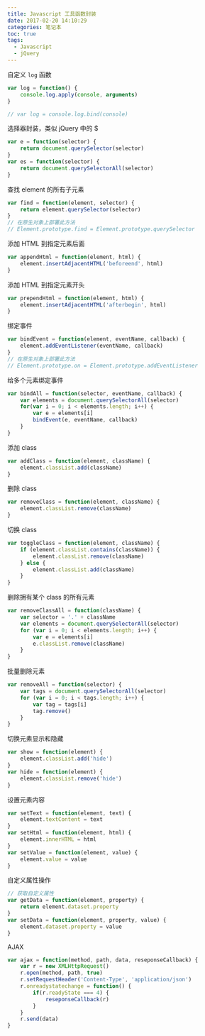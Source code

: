 ```yaml
---
title: Javascript 工具函数封装
date: 2017-02-20 14:10:29
categories: 笔记本
toc: true
tags:
  - Javascript
  - jQuery
---
```


自定义 `log` 函数

```javascript
var log = function() {
    console.log.apply(console, arguments)
}

// var log = console.log.bind(console)
```


选择器封装，类似 jQuery 中的 $

```javascript
var e = function(selector) {
    return document.querySelector(selector)
}
var es = function(selector) {
    return document.querySelectorAll(selector)
}

```

<!-- more -->

查找 element 的所有子元素

```javascript
var find = function(element, selector) {
    return element.querySelector(selector)
}
// 在原生对象上部署此方法
// Element.prototype.find = Element.prototype.querySelector
```

添加 HTML 到指定元素后面

```javascript
var appendHtml = function(element, html) {
	element.insertAdjacentHTML('beforeend', html)
}
```
添加 HTML 到指定元素开头

```javascript
var prependHtml = function(element, html) {
	element.insertAdjacentHTML('afterbegin', html)
}
```

绑定事件

```javascript
var bindEvent = function(element, eventName, callback) {
    element.addEventListener(eventName, callback)
}
// 在原生对象上部署此方法
// Element.prototype.on = Element.prototype.addEventListener
```
给多个元素绑定事件

```javascript
var bindAll = function(selector, eventName, callback) {
    var elements = document.querySelectorAll(selector)
    for(var i = 0; i < elements.length; i++) {
        var e = elements[i]
        bindEvent(e, eventName, callback)
    }
}
```

添加 class

```javascript
var addClass = function(element, className) {
    element.classList.add(className)
}
```
删除 class

```javascript
var removeClass = function(element, className) {
    element.classList.remove(className)
}
```
切换 class

```javascript
var toggleClass = function(element, className) {
    if (element.classList.contains(className)) {
        element.classList.remove(className)
    } else {
        element.classList.add(className)
    }
}
```

删除拥有某个 class 的所有元素

```javascript
var removeClassAll = function(className) {
    var selector = '.' + className
    var elements = document.querySelectorAll(selector)
    for (var i = 0; i < elements.length; i++) {
        var e = elements[i]
        e.classList.remove(className)
    }
}
```

批量删除元素

```javascript
var removeAll = function(selector) {
    var tags = document.querySelectorAll(selector)
    for (var i = 0; i < tags.length; i++) {
        var tag = tags[i]
        tag.remove()
    }
}
```

切换元素显示和隐藏
```javascript
var show = function(element) {
    element.classList.add('hide')
}
var hide = function(element) {
    element.classList.remove('hide')
}
```

设置元素内容
```javascript
var setText = function(element, text) {
    element.textContent = text
}
var setHtml = function(element, html) {
    element.innerHTML = html
}
var setValue = function(element, value) {
    element.value = value
}
```

自定义属性操作
```javascript
// 获取自定义属性
var getData = function(element, property) {
    return element.dataset.property
}
var setData = function(element, property, value) {
    element.dataset.property = value
}
```
AJAX
```javascript
var ajax = function(method, path, data, reseponseCallback) {
    var r = new XMLHttpRequest()
    r.open(method, path, true)
    r.setRequestHeader('Content-Type', 'application/json')
    r.onreadystatechange = function() {
        if(r.readyState === 4) {
            reseponseCallback(r)
        }
    }
    r.send(data)
}
```
